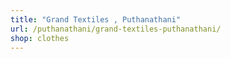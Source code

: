 ```yaml
---
title: "Grand Textiles , Puthanathani"
url: /puthanathani/grand-textiles-puthanathani/
shop: clothes
---
```

